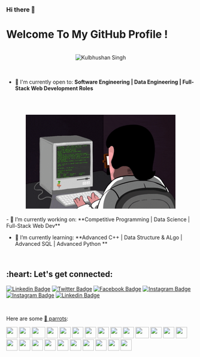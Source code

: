 ### Hi there 👋

# Welcome To My GitHub Profile !


<br/>
<div align="center">
<img src="https://github.com/iamkulbhushansingh/iamkulbhushansingh/blob/main/src/git.gif" alt="Kulbhushan Singh" width="650" height="400"/>
</div>
<br/>

<br/>

- 🙌 I'm currently open to: **Software Engineering | Data Engineering | Full-Stack Web Development Roles**

<br/><br/>

<div align="center">
<img src="https://github.com/iamkulbhushansingh/iamkulbhushansingh/blob/main/src/coderman.gif" alt="Coderman" width="400" height="250" />
</div>
<br/>
- 🔭 I’m currently working on: **Competitive Programming | Data Science | Full-Stack Web Dev**

- 🌱 I’m currently learning: **Advanced C++ | Data Structure & ALgo | Advanced SQL | Advanced Python **

<br/>

<!-- ### 📬 Get in Touch

- StackOverflow: [stackoverflow.com/federico-dondi][stackoverflow]
- GitHub: [https://github.com/iamkulbhushansingh][github]
- LinkedIn: [https://www.linkedin.com/in/kulbhushan-singh-0b5204196/][linkedin]
- Site: [http://iamkulbhushansingh.github.io/][site]
- E-mail: iamkulbhushansingh@gmail.com -->
<h2 align="left">:heart: Let's get connected:</h2>

[![Linkedin Badge](https://img.shields.io/badge/-iamkulbhushan-blue?style=flat-square&logo=Linkedin&logoColor=white&link=https://www.linkedin.com/in/kulbhushan-singh-0b5204196/)](https://www.linkedin.com/in/kulbhushan-singh-0b5204196/) [![Twitter Badge](https://img.shields.io/badge/-@iam_kulbhushan-1ca0f1?style=flat-square&labelColor=1ca0f1&logo=twitter&logoColor=white&link=https://twitter.com/iam_kulbhushan)](https://twitter.com/iam_kulbhushan) [![Facebook Badge](https://img.shields.io/badge/-@iamkulbhushan-3b5998?style=flat-square&labelColor=3b5998&logo=facebook&logoColor=white&link=https://www.facebook.com/ritik.singh.315/)](https://www.facebook.com/ritik.singh.315/) [![Instagram Badge](https://img.shields.io/badge/-@iamhrithik-D7008A?style=flat-square&labelColor=D7008A&logo=Instagram&logoColor=white&link=https://www.instagram.com/im_rajput.py/)](https://www.instagram.com/im_rajput.py/)[![Instagram Badge](https://img.shields.io/badge/-@sigmacoders-D7008A?style=flat-square&labelColor=D7008A&logo=Instagram&logoColor=white&link=https://www.instagram.com/sigmacoders_/)](https://www.instagram.com/sigmacoders_/)
[![Linkedin Badge](https://img.shields.io/badge/-iamkulbhushan-blueviolet?style=flat-square&logo=appveyor&logoColor=white&link=https://www.linkedin.com/in/kulbhushan-singh-0b5204196/)](https://www.linkedin.com/in/kulbhushan-singh-0b5204196/)


<br/>

Here are some [🦜 parrots](https://cultofthepartyparrot.com):

<div>
    <img src="https://cultofthepartyparrot.com/parrots/hd/githubparrot.gif" width="30" height="30"/>
    <img src="https://cultofthepartyparrot.com/flags/hd/indiaparrot.gif" width="30" height="30"/>
    <img src="https://cultofthepartyparrot.com/parrots/asyncparrot.gif" width="36" height="30"/>
    <img src="https://cultofthepartyparrot.com/parrots/exceptionallyfastparrot.gif" width="30" height="30"/>
    <img src="https://cultofthepartyparrot.com/parrots/hd/60fpsparrot.gif" width="30" height="30"/>
    <img src="https://cultofthepartyparrot.com/parrots/hd/jumpingparrot.gif" width="30" height="30"/>
    <img src="https://cultofthepartyparrot.com/parrots/hd/opensourceparrot.gif" width="30" height="30"/>
    <img src="https://cultofthepartyparrot.com/parrots/hd/dealwithitnowparrot.gif" width="30" height="30"/>
    <img src="https://cultofthepartyparrot.com/parrots/hd/hypnoparrotlight.gif" width="30" height="30"/>
    <img src="https://cultofthepartyparrot.com/parrots/databaseparrot.gif" width="30" height="30"/>
    <img src="https://cultofthepartyparrot.com/parrots/fixparrot.gif" width="36" height="30"/>
    <img src="https://cultofthepartyparrot.com/parrots/hd/laptop_parrot.gif" width="30" height="30"/>
    <img src="https://cultofthepartyparrot.com/parrots/hd/spinningparrot.gif" width="30" height="30"/>
    <img src="https://cultofthepartyparrot.com/parrots/hd/levitationparrot.gif" width="30" height="30"/>
    <img src="https://cultofthepartyparrot.com/parrots/hd/meldparrot.gif" width="30" height="30"/>
    <img src="https://cultofthepartyparrot.com/parrots/slomoparrot.gif" width="30" height="30"/>
    <img src="https://cultofthepartyparrot.com/parrots/hd/moonwalkingparrot.gif" width="30" height="30"/>
    <img src="https://cultofthepartyparrot.com/parrots/hd/stableparrot.gif" width="30" height="30"/>
    <img src="https://cultofthepartyparrot.com/parrots/hd/scienceparrot.gif" width="30" height="30"/>
    <img src="https://cultofthepartyparrot.com/parrots/hd/pirateparrot.gif" width="30" height="30"/>
    <img src="https://cultofthepartyparrot.com/parrots/hd/footballparrot.gif" width="30" height="30"/>
    <img src="https://cultofthepartyparrot.com/parrots/hd/illuminatiparrot.gif" width="30" height="30"/>
    <img src="https://cultofthepartyparrot.com/parrots/hd/hypnoparrotdark.gif" width="30" height="30"/>
    <img src="https://cultofthepartyparrot.com/parrots/hd/mustacheparrot.gif" width="30" height="30"/>
</div>

<!--
**iamkulbhushansingh/iamkulbhushansingh** is a ✨ _special_ ✨ repository because its `README.md` (this file) appears on your GitHub profile.

Here are some ideas to get you started:

- 🔭 I’m currently working on ...
- 🌱 I’m currently learning ...
- 👯 I’m looking to collaborate on ...
- 🤔 I’m looking for help with ...
- 💬 Ask me about ...
- 📫 How to reach me: ...
- 😄 Pronouns: ...
- ⚡ Fun fact: ...
-->

